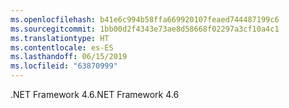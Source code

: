 ```yaml
---
ms.openlocfilehash: b41e6c994b58ffa669920107feaed744487199c6
ms.sourcegitcommit: 1bb00d2f4343e73ae8d58668f02297a3cf10a4c1
ms.translationtype: HT
ms.contentlocale: es-ES
ms.lasthandoff: 06/15/2019
ms.locfileid: "63870999"
---
```

<span data-ttu-id="6ead5-101">.NET Framework 4.6</span><span class="sxs-lookup"><span data-stu-id="6ead5-101">.NET Framework 4.6</span></span>